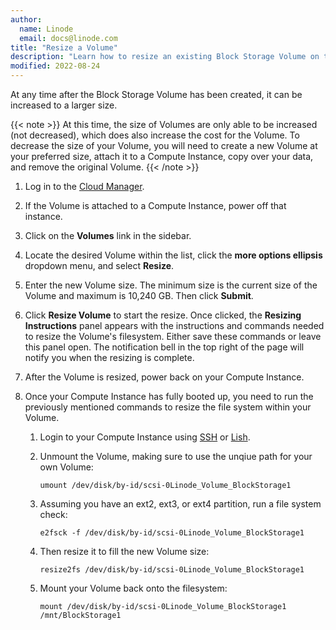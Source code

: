 ```yaml
---
author:
  name: Linode
  email: docs@linode.com
title: "Resize a Volume"
description: "Learn how to resize an existing Block Storage Volume on the Linode Platform"
modified: 2022-08-24
---
```


At any time after the Block Storage Volume has been created, it can be increased to a larger size.

{{< note >}}
At this time, the size of Volumes are only able to be increased (not decreased), which does also increase the cost for the Volume. To decrease the size of your Volume, you will need to create a new Volume at your preferred size, attach it to a Compute Instance, copy over your data, and remove the original Volume.
{{< /note >}}

1.  Log in to the [Cloud Manager](https://cloud.linode.com/linodes).

1.  If the Volume is attached to a Compute Instance, power off that instance.

1.  Click on the **Volumes** link in the sidebar.

1.  Locate the desired Volume within the list, click the **more options ellipsis** dropdown menu, and select **Resize**.

1.  Enter the new Volume size. The minimum size is the current size of the Volume and maximum is 10,240 GB. Then click **Submit**.

1.  Click **Resize Volume** to start the resize. Once clicked, the **Resizing Instructions** panel appears with the instructions and commands needed to resize the Volume's filesystem. Either save these commands or leave this panel open. The notification bell in the top right of the page will notify you when the resizing is complete.

1.  After the Volume is resized, power back on your Compute Instance.

1.  Once your Compute Instance has fully booted up, you need to run the previously mentioned commands to resize the file system within your Volume.

    1. Login to your Compute Instance using [SSH](/docs/guides/connect-to-server-over-ssh/) or [Lish](/docs/guides/using-the-lish-console/).

    1.  Unmount the Volume, making sure to use the unqiue path for your own Volume:

            umount /dev/disk/by-id/scsi-0Linode_Volume_BlockStorage1

    1.  Assuming you have an ext2, ext3, or ext4 partition, run a file system check:

            e2fsck -f /dev/disk/by-id/scsi-0Linode_Volume_BlockStorage1

    1.  Then resize it to fill the new Volume size:

            resize2fs /dev/disk/by-id/scsi-0Linode_Volume_BlockStorage1

    1.  Mount your Volume back onto the filesystem:

            mount /dev/disk/by-id/scsi-0Linode_Volume_BlockStorage1 /mnt/BlockStorage1
